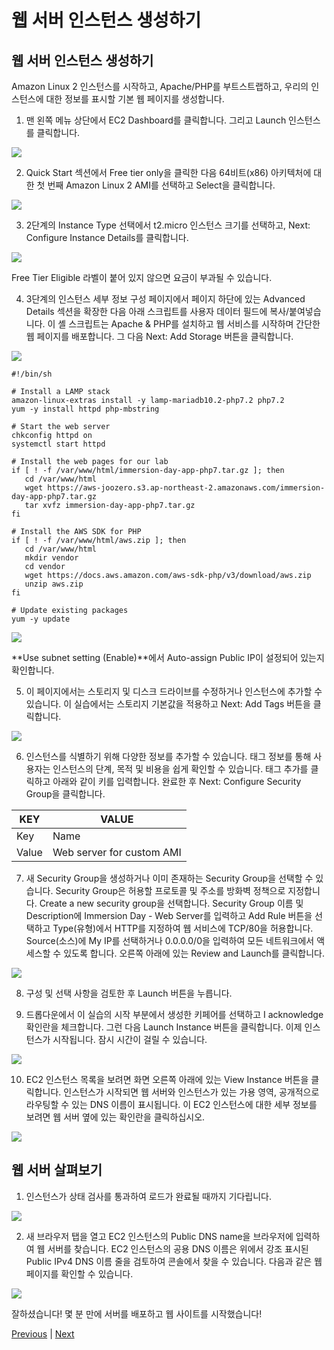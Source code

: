 # 웹 서버 인스턴스 생성하기

## 웹 서버 인스턴스 생성하기
Amazon Linux 2 인스턴스를 시작하고, Apache/PHP를 부트스트랩하고, 우리의 인스턴스에 대한 정보를 표시할 기본 웹 페이지를 생성합니다.

1. 맨 왼쪽 메뉴 상단에서 EC2 Dashboard를 클릭합니다. 그리고 Launch 인스턴스를 클릭합니다.

![](../../images/ec2-lab-03.png)

2. Quick Start 섹션에서 Free tier only을 클릭한 다음 64비트(x86) 아키텍처에 대한 첫 번째 Amazon Linux 2 AMI를 선택하고 Select을 클릭합니다.

![](../../images/ec2-lab-04.png)

3. 2단계의 Instance Type 선택에서 t2.micro 인스턴스 크기를 선택하고, Next: Configure Instance Details를 클릭합니다.

![](../../images/gid-ec2-07.png)

Free Tier Eligible 라벨이 붙어 있지 않으면 요금이 부과될 수 있습니다.

4. 3단계의 인스턴스 세부 정보 구성 페이지에서 페이지 하단에 있는 Advanced Details 섹션을 확장한 다음 아래 스크립트를 사용자 데이터 필드에 복사/붙여넣습니다. 이 셸 스크립트는 Apache & PHP를 설치하고 웹 서비스를 시작하며 간단한 웹 페이지를 배포합니다. 그 다음 Next: Add Storage 버튼을 클릭합니다.

![](../../images/ec2-lab-05.png)

```
#!/bin/sh

# Install a LAMP stack
amazon-linux-extras install -y lamp-mariadb10.2-php7.2 php7.2
yum -y install httpd php-mbstring

# Start the web server
chkconfig httpd on
systemctl start httpd

# Install the web pages for our lab
if [ ! -f /var/www/html/immersion-day-app-php7.tar.gz ]; then
   cd /var/www/html
   wget https://aws-joozero.s3.ap-northeast-2.amazonaws.com/immersion-day-app-php7.tar.gz  
   tar xvfz immersion-day-app-php7.tar.gz
fi

# Install the AWS SDK for PHP
if [ ! -f /var/www/html/aws.zip ]; then
   cd /var/www/html
   mkdir vendor
   cd vendor
   wget https://docs.aws.amazon.com/aws-sdk-php/v3/download/aws.zip
   unzip aws.zip
fi

# Update existing packages
yum -y update
```

![](../../images/ec2-lab-06.png)

**Use subnet setting (Enable)**에서 Auto-assign Public IP이 설정되어 있는지 확인합니다.

5. 이 페이지에서는 스토리지 및 디스크 드라이브를 수정하거나 인스턴스에 추가할 수 있습니다. 이 실습에서는 스토리지 기본값을 적용하고 Next: Add Tags 버튼을 클릭합니다.

![](../../images/gid-ec2-11.png)

6. 인스턴스를 식별하기 위해 다양한 정보를 추가할 수 있습니다. 태그 정보를 통해 사용자는 인스턴스의 단계, 목적 및 비용을 쉽게 확인할 수 있습니다. 태그 추가를 클릭하고 아래와 같이 키를 입력합니다. 완료한 후 Next: Configure Security Group을 클릭합니다.


KEY | VALUE
--- | ----
Key | Name
Value | Web server for custom AMI

7. 새 Security Group을 생성하거나 이미 존재하는 Security Group을 선택할 수 있습니다. Security Group은 허용할 프로토콜 및 주소를 방화벽 정책으로 지정합니다. Create a new security group을 선택합니다. Security Group 이름 및 Description에 Immersion Day - Web Server를 입력하고 Add Rule 버튼을 선택하고 Type(유형)에서 HTTP를 지정하여 웹 서비스에 TCP/80을 허용합니다. Source(소스)에 My IP를 선택하거나 0.0.0.0/0을 입력하여 모든 네트워크에서 액세스할 수 있도록 합니다. 오른쪽 아래에 있는 Review and Launch를 클릭합니다.

![](../../images/ec2-lab-sg.png)

8. 구성 및 선택 사항을 검토한 후 Launch 버튼을 누릅니다.

9. 드롭다운에서 이 실습의 시작 부분에서 생성한 키페어를 선택하고 I acknowledge 확인란을 체크합니다. 그런 다음 Launch Instance 버튼을 클릭합니다. 이제 인스턴스가 시작됩니다. 잠시 시간이 걸릴 수 있습니다.

![](../../images/ec2-lab-07.png)

10. EC2 인스턴스 목록을 보려면 화면 오른쪽 아래에 있는 View Instance 버튼을 클릭합니다. 인스턴스가 시작되면 웹 서버와 인스턴스가 있는 가용 영역, 공개적으로 라우팅할 수 있는 DNS 이름이 표시됩니다. 이 EC2 인스턴스에 대한 세부 정보를 보려면 웹 서버 옆에 있는 확인란을 클릭하십시오.

![](../../images/ec2-lab-07-1.png)

## 웹 서버 살펴보기
1. 인스턴스가 상태 검사를 통과하여 로드가 완료될 때까지 기다립니다.

![](../../images/ec2-lab-07-2.png)

2. 새 브라우저 탭을 열고 EC2 인스턴스의 Public DNS name을 브라우저에 입력하여 웹 서버를 찾습니다. EC2 인스턴스의 공용 DNS 이름은 위에서 강조 표시된 Public IPv4 DNS 이름 줄을 검토하여 콘솔에서 찾을 수 있습니다. 다음과 같은 웹 페이지를 확인할 수 있습니다.

![](../../images/ec2-lab-08.png)

잘하셨습니다! 몇 분 만에 서버를 배포하고 웹 사이트를 시작했습니다!

[Previous](./1-ec2.md) | [Next](./3-ec2-1.md)